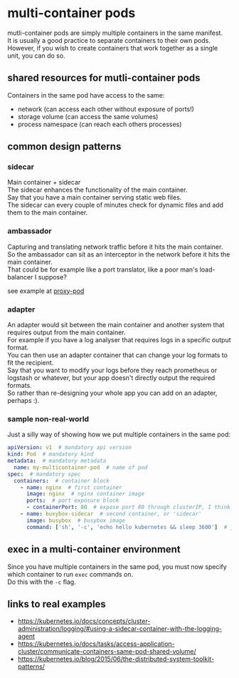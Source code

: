 # multi-container pods
mutli-container pods are simply multiple containers in the same manifest.<br>
It is usually a good practice to separate containers to their own pods.<br>
However, if you wish to create containers that work together as a single unit, you can do so.<br>

## shared resources for mutli-container pods
Containers in the same pod have access to the same:
* network (can access each other without exposure of ports!)
* storage volume (can access the same volumes)
* process namespace (can reach each others processes)

## common design patterns
### sidecar
Main container + sidecar<br>
The sidecar enhances the functionality of the main container.<br>
Say that you have a main container serving static web files.<br>
The sidecar can every couple of minutes check for dynamic files and add them to the main container.<br>

### ambassador
Capturing and translating network traffic before it hits the main container.<br>
So the ambassador can sit as an interceptor in the network before it hits the main container.<br>
That could be for example like a port translator, like a poor man's load-balancer I suppose?

see example at [proxy-pod](https://raw.githubusercontent.com/paraker/kubernetes_2020/master/ckad/pods/my-multicontainer-proxy-pod.yaml)

### adapter
An adapter would sit between the main container and another system that requires output from the main container.<br>
For example if you have a log analyser that requires logs in a specific output format.<br>
You can then use an adapter container that can change your log formats to fit the recipient.<br>
Say that you want to modify your logs before they reach prometheus or logstash or whatever, but your app doesn't directly output the required formats.<br>
So rather than re-designing your whole app you can add on an adapter, perhaps :).

### sample non-real-world
Just a silly way of showing how we put multiple containers in the same pod:
```yaml
apiVersion: v1  # mandatory api version
kind: Pod  # mandatory kind
metadata:  # mandatory metadata
  name: my-multicontainer-pod  # name of pod
spec:  # mandatory spec
  containers:  # container block
    - name: nginx  # first container
      image: nginx  # nginx container image
      ports:  # port exposure block
      - containerPort: 80  # expose port 80 through clusterIP, I think
    - name: buxybox-sidecar  # second container, or 'sidecar'
      image: busybox  # busybox image
      command: ['sh', '-c', 'echo hello kubernetes && sleep 3600']  # just a sleep for a while command
```

## exec in a multi-container environment
Since you have multiple containers in the same pod, you must now specify which container to run `exec` commands on.<br>
Do this with the `-c` flag.



## links to real examples

* https://kubernetes.io/docs/concepts/cluster-administration/logging/#using-a-sidecar-container-with-the-logging-agent
* https://kubernetes.io/docs/tasks/access-application-cluster/communicate-containers-same-pod-shared-volume/
* https://kubernetes.io/blog/2015/06/the-distributed-system-toolkit-patterns/